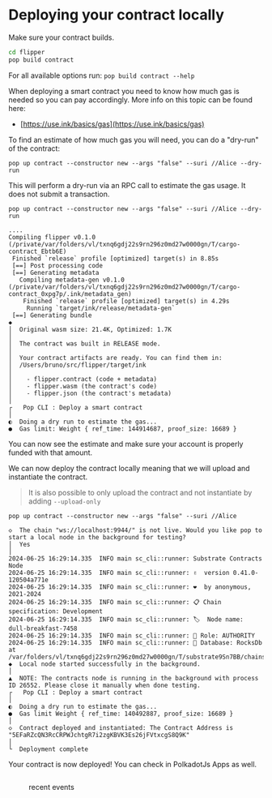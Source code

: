 # Deploying your contract locally

Make sure your contract builds.

```sh
cd flipper
pop build contract
```

For all available options run: `pop build contract --help`

When deploying a smart contract you need to know how much gas is needed so you can pay accordingly. More info on this topic can be found here:

* [https://use.ink/basics/gas](https://use.ink/basics/gas)

To find an estimate of how much gas you will need, you can do a "dry-run" of the contract:

```
pop up contract --constructor new --args "false" --suri //Alice --dry-run
```

This will perform a dry-run via an RPC call to estimate the gas usage. It does not submit a transaction.

```
pop up contract --constructor new --args "false" --suri //Alice --dry-run

....
Compiling flipper v0.1.0 (/private/var/folders/vl/txnq6gdj22s9rn296z0md27w0000gn/T/cargo-contract_Ebtb6E)
 Finished `release` profile [optimized] target(s) in 8.85s
 [==] Post processing code
 [==] Generating metadata
   Compiling metadata-gen v0.1.0 (/private/var/folders/vl/txnq6gdj22s9rn296z0md27w0000gn/T/cargo-contract_0xpg7p/.ink/metadata_gen)
    Finished `release` profile [optimized] target(s) in 4.29s
     Running `target/ink/release/metadata-gen`
 [==] Generating bundle
◆  
│  Original wasm size: 21.4K, Optimized: 1.7K
│  
│  The contract was built in RELEASE mode.
│  
│  Your contract artifacts are ready. You can find them in:
│  /Users/bruno/src/flipper/target/ink
│  
│    - flipper.contract (code + metadata)
│    - flipper.wasm (the contract's code)
│    - flipper.json (the contract's metadata)
│  
┌   Pop CLI : Deploy a smart contract
│
◐  Doing a dry run to estimate the gas...                                                              
●  Gas limit: Weight { ref_time: 144914687, proof_size: 16689 }
```

You can now see the estimate and make sure your account is properly funded with that amount.

We can now deploy the contract locally meaning that we will upload and instantiate the contract.

> It is also possible to only upload the contract and not instantiate by adding `--upload-only`

```
pop up contract --constructor new --args "false" --suri //Alice

◇  The chain "ws://localhost:9944/" is not live. Would you like pop to start a local node in the background for testing?
│  Yes 
│
2024-06-25 16:29:14.335  INFO main sc_cli::runner: Substrate Contracts Node    
2024-06-25 16:29:14.335  INFO main sc_cli::runner: ✌️  version 0.41.0-120504a771e    
2024-06-25 16:29:14.335  INFO main sc_cli::runner: ❤️  by anonymous, 2021-2024    
2024-06-25 16:29:14.335  INFO main sc_cli::runner: 📋 Chain specification: Development    
2024-06-25 16:29:14.335  INFO main sc_cli::runner: 🏷  Node name: dull-breakfast-7458    
2024-06-25 16:29:14.335  INFO main sc_cli::runner: 👤 Role: AUTHORITY    
2024-06-25 16:29:14.335  INFO main sc_cli::runner: 💾 Database: RocksDb at /var/folders/vl/txnq6gdj22s9rn296z0md27w0000gn/T/substrate9Sn7BB/chains/dev/db/full    
◆  Local node started successfully in the background.
│  
▲  NOTE: The contracts node is running in the background with process ID 26552. Please close it manually when done testing.
┌   Pop CLI : Deploy a smart contract
│
◐  Doing a dry run to estimate the gas...                                                                                                                                   ●  Gas limit Weight { ref_time: 140492887, proof_size: 16689 }
│  
◇  Contract deployed and instantiated: The Contract Address is "5EFaRZcQN3RcCRPWJchtgR7i2zgKBVK3Es26jFVtxcgS8Q9K"
│
└  Deployment complete
```

Your contract is now deployed! You can check in PolkadotJs Apps as well.

<figure><img src="../.gitbook/assets/Screenshot 2024-05-09 at 7.31.17 PM.png" alt=""><figcaption><p>recent events</p></figcaption></figure>
